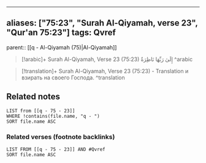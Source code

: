 
---
aliases: ["75:23", "Surah Al-Qiyamah, verse 23", "Qur'an 75:23"]
tags: Qvref
---

parent:: [[q - Al-Qiyamah (75)|Al-Qiyamah]]

> [!arabic]+ Surah Al-Qiyamah, Verse 23 (75:23)
> <span class="quran-arabic">إِلَىٰ رَبِّهَا نَاظِرَةٌ</span>
^arabic

> [!translation]+ Surah Al-Qiyamah, Verse 23 (75:23) - Translation
> и взирать на своего Господа.
^translation



## Related notes
```dataview
LIST from [[q - 75 - 23]]
WHERE !contains(file.name, "q - ")
SORT file.name ASC
```

### Related verses (footnote backlinks)
```dataview
LIST FROM [[q - 75 - 23]] AND #Qvref
SORT file.name ASC
```

